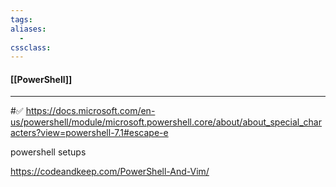 ```yaml
---
tags:
aliases: 
  - 
cssclass:
---
```


#### [[PowerShell]]

---

#✅️ https://docs.microsoft.com/en-us/powershell/module/microsoft.powershell.core/about/about_special_characters?view=powershell-7.1#escape-e

powershell setups

https://codeandkeep.com/PowerShell-And-Vim/
